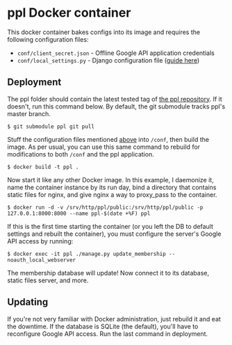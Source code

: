 # ppl Docker container

This docker container bakes configs into its image and requires the following configuration files:

<a name="conf-files" />

* `conf/client_secret.json` - Offline Google API application credentials
* `conf/local_settings.py` - Django configuration file ([guide here](#))

## Deployment

The ppl folder should contain the latest tested tag of [the ppl repository](https://github.com/HackUCF/ppl). If it doesn't, run this command below. By default, the git submodule tracks ppl's master branch.

    $ git submodule ppl git pull

Stuff the configuration files mentioned [above](#conf-files) into `/conf`, then build the image. As per usual, you can use this same command to rebuild for modifications to both `/conf` and the ppl application.

    $ docker build -t ppl .

Now start it like any other Docker image. In this example, I daemonize it, name the container instance by its run day, bind a directory that contains static files for nginx, and give nginx a way to proxy_pass to the container.
    
    $ docker run -d -v /srv/http/ppl/public:/srv/http/ppl/public -p 127.0.0.1:8000:8000 --name ppl-$(date +%F) ppl
    
If this is the first time starting the container (or you left the DB to default settings and rebuilt the container), you must configure the server's Google API access by running:

    $ docker exec -it ppl ./manage.py update_membership --noauth_local_webserver

The membership database will update! Now connect it to its database, static files server, and more.

## Updating

If you're not very familiar with Docker administration, just rebuild it and eat the downtime. If the database is SQLite (the default), you'll have to reconfigure Google API access. Run the last command in deployment.